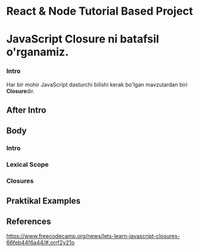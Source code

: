 # React & Node Tutorial Based Project


# JavaScript Closure ni batafsil o'rganamiz.

### Intro
Har bir mohir JavaScript dasturchi bilishi kerak bo'lgan mavzulardan biri **Closure**dir.

## After Intro

## Body
### Intro
### Lexical Scope
### Closures
## Praktikal Examples
## References

https://www.freecodecamp.org/news/lets-learn-javascript-closures-66feb44f6a44/#.orrf2y21o
